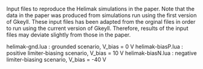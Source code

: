 Input files to reproduce the Helimak simulations in the paper. Note that the data in the paper was produced from simulations run using the first version of Gkeyll. These input files has been adapted from the orginal files in order to run using the current version of Gkeyll. Therefore, results of the input files may deviate slightly from those in the paper.

helimak-gnd.lua : grounded scenario, V_bias = 0 V
helimak-biasP.lua : positive limiter-biasing scenario, V_bias = 10 V
helimak-biasN.lua : negative limiter-biasing scenario, V_bias = -40 V